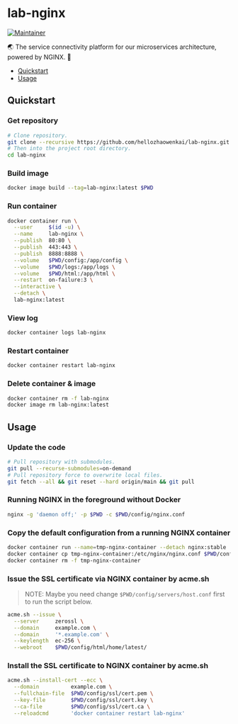 # lab-nginx

[![Maintainer](https://img.shields.io/badge/Maintainer-KevInZhao-42b983.svg)](https://github.com/hellozhaowenkai/)

🌏 The service connectivity platform for our microservices architecture, powered by NGINX. 🤩

- [Quickstart](#quickstart)
- [Usage](#usage)

## Quickstart

### Get repository

```bash
# Clone repository.
git clone --recursive https://github.com/hellozhaowenkai/lab-nginx.git
# Then into the project root directory.
cd lab-nginx
```

### Build image

```bash
docker image build --tag=lab-nginx:latest $PWD
```

### Run container

```bash
docker container run \
  --user     $(id -u) \
  --name     lab-nginx \
  --publish  80:80 \
  --publish  443:443 \
  --publish  8888:8888 \
  --volume   $PWD/config:/app/config \
  --volume   $PWD/logs:/app/logs \
  --volume   $PWD/html:/app/html \
  --restart  on-failure:3 \
  --interactive \
  --detach \
  lab-nginx:latest
```

### View log

```bash
docker container logs lab-nginx
```

### Restart container

```bash
docker container restart lab-nginx
```

### Delete container & image

```bash
docker container rm -f lab-nginx
docker image rm lab-nginx:latest
```

## Usage

### Update the code

```bash
# Pull repository with submodules.
git pull --recurse-submodules=on-demand
# Pull repository force to overwrite local files.
git fetch --all && git reset --hard origin/main && git pull
```

### Running NGINX in the foreground without Docker

```bash
nginx -g 'daemon off;' -p $PWD -c $PWD/config/nginx.conf
```

### Copy the default configuration from a running NGINX container

```bash
docker container run --name=tmp-nginx-container --detach nginx:stable
docker container cp tmp-nginx-container:/etc/nginx/nginx.conf $PWD/config/nginx.conf
docker container rm -f tmp-nginx-container
```

### Issue the SSL certificate via NGINX container by acme.sh

> NOTE: Maybe you need change `$PWD/config/servers/host.conf` first to run the script below.

```bash
acme.sh --issue \
  --server     zerossl \
  --domain     example.com \
  --domain     '*.example.com' \
  --keylength  ec-256 \
  --webroot    $PWD/config/html/home/latest/
```

### Install the SSL certificate to NGINX container by acme.sh

```bash
acme.sh --install-cert --ecc \
  --domain          example.com \
  --fullchain-file  $PWD/config/ssl/cert.pem \
  --key-file        $PWD/config/ssl/cert.key \
  --ca-file         $PWD/config/ssl/cert.ca \
  --reloadcmd       'docker container restart lab-nginx'
```
